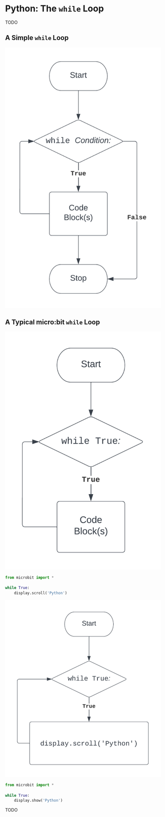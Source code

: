 # Python: The `while` Loop

TODO
## A Simple `while` Loop

![while-flowchart-generic](assets/while-flowchart-generic.png)

## A Typical micro:bit `while` Loop

![while-flowchart-infinite](assets/while-flowchart-infinite.png)

```python
from microbit import *

while True:
    display.scroll('Python')
```



![while-flowchart-microbit](assets/while-flowchart-microbit.png)

```python
from microbit import *

while True:
    display.show('Python')
```

TODO